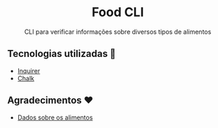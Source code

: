 <h1 align="center">Food CLI</h1>

<p align="center">CLI para verificar informações sobre diversos tipos de alimentos</p>

## Tecnologias utilizadas 🚀

- [Inquirer](https://www.npmjs.com/package/inquirer)
- [Chalk](https://www.npmjs.com/package/chalk)

## Agradecimentos ❤️

- [Dados sobre os alimentos](https://github.com/raulfdm/taco-api)

